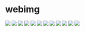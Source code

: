 # webimg

![](TDD.png)
![](TSF.jpg)
![](background1.png)
![](git-branch.png)
![](jp1.JPG)
![](ji2.JPG)
![](jp3.JPG)
![](jp4.JPG)
![](ob4.JPG)
![](oop.png)
![](treeco.jpg)
![](uidesign.png) 
